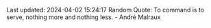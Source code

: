 Last updated: 2024-04-02 15:24:17
Random Quote: To command is to serve, nothing more and nothing less. - André Malraux